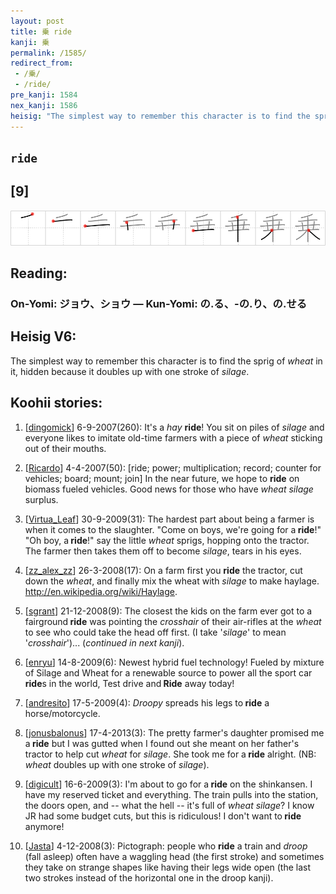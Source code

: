 ```yaml
---
layout: post
title: 乗 ride
kanji: 乗
permalink: /1585/
redirect_from:
 - /乗/
 - /ride/
pre_kanji: 1584
nex_kanji: 1586
heisig: "The simplest way to remember this character is to find the sprig of <i>wheat</i> in it, hidden because it doubles up with one stroke of <i>silage</i>."
---
```


## `ride`

## [9]

<div class="stroke"><img src="../images/E4B997.png" /></div>

## Reading:

### On-Yomi: ジョウ、ショウ &mdash; Kun-Yomi: の.る、-の.り、の.せる

## Heisig V6:

The simplest way to remember this character is to find the sprig of <i>wheat</i> in it, hidden because it doubles up with one stroke of <i>silage</i>.

## Koohii stories:

1) [<a href="http://kanji.koohii.com/profile/dingomick">dingomick</a>] 6-9-2007(260): It&#039;s a <em>hay</em> <strong>ride</strong>! You sit on piles of <em>silage</em> and everyone likes to imitate old-time farmers with a piece of <em>wheat</em> sticking out of their mouths.

2) [<a href="http://kanji.koohii.com/profile/Ricardo">Ricardo</a>] 4-4-2007(50): [ride; power; multiplication; record; counter for vehicles; board; mount; join] In the near future, we hope to <strong>ride</strong> on biomass fueled vehicles. Good news for those who have <em>wheat</em> <em>silage</em> surplus.

3) [<a href="http://kanji.koohii.com/profile/Virtua_Leaf">Virtua_Leaf</a>] 30-9-2009(31): The hardest part about being a farmer is when it comes to the slaughter. &quot;Come on boys, we&#039;re going for a<strong> ride</strong>!&quot; &quot;Oh boy, a<strong> ride</strong>!&quot; say the little <em>wheat</em> sprigs, hopping onto the tractor. The farmer then takes them off to become <em>silage</em>, tears in his eyes.

4) [<a href="http://kanji.koohii.com/profile/zz_alex_zz">zz_alex_zz</a>] 26-3-2008(17): On a farm first you <strong>ride</strong> the tractor, cut down the <em>wheat</em>, and finally mix the wheat with <em>silage</em> to make haylage. <a href="http://en.wikipedia.org/wiki/Haylage">http://en.wikipedia.org/wiki/Haylage</a>.

5) [<a href="http://kanji.koohii.com/profile/sgrant">sgrant</a>] 21-12-2008(9): The closest the kids on the farm ever got to a fairground<strong> ride</strong> was pointing the <em>crosshair</em> of their air-rifles at the <em>wheat</em> to see who could take the head off first. (I take &#039;<em>silage</em>&#039; to mean &#039;<em>crosshair</em>&#039;)... (<em>continued in next kanji</em>).

6) [<a href="http://kanji.koohii.com/profile/enryu">enryu</a>] 14-8-2009(6): Newest hybrid fuel technology! Fueled by mixture of Silage and Wheat for a renewable source to power all the sport car<strong> ride</strong>s in the world, Test drive and<strong> Ride</strong> away today!

7) [<a href="http://kanji.koohii.com/profile/andresito">andresito</a>] 17-5-2009(4): <em>Droopy</em> spreads his legs to<strong> ride</strong> a horse/motorcycle.

8) [<a href="http://kanji.koohii.com/profile/jonusbalonus">jonusbalonus</a>] 17-4-2013(3): The pretty farmer&#039;s daughter promised me a<strong> ride</strong> but I was gutted when I found out she meant on her father&#039;s tractor to help cut <em>wheat</em> for <em>silage</em>. She took me for a<strong> ride</strong> alright. (NB: <em>wheat</em> doubles up with one stroke of <em>silage</em>).

9) [<a href="http://kanji.koohii.com/profile/digicult">digicult</a>] 16-6-2009(3): I&#039;m about to go for a<strong> ride</strong> on the shinkansen. I have my reserved ticket and everything. The train pulls into the station, the doors open, and -- what the hell -- it&#039;s full of <em>wheat silage</em>? I know JR had some budget cuts, but this is ridiculous! I don&#039;t want to<strong> ride</strong> anymore!

10) [<a href="http://kanji.koohii.com/profile/Jasta">Jasta</a>] 4-12-2008(3): Pictograph: people who <strong>ride</strong> a train and <em>droop</em> (fall asleep) often have a waggling head (the first stroke) and sometimes they take on strange shapes like having their legs wide open (the last two strokes instead of the horizontal one in the droop kanji).
